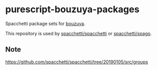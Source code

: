 # purescript-bouzuya-packages

Spacchetti package sets for [bouzuya](https://github.com/bouzuya).

This repository is used by [spacchetti/spacchetti][] or [spacchetti/spago][].

## Note

https://github.com/spacchetti/spacchetti/tree/20190105/src/groups

[spacchetti/spacchetti]: https://github.com/spacchetti/spacchetti
[spacchetti/spago]: https://github.com/spacchetti/spago
